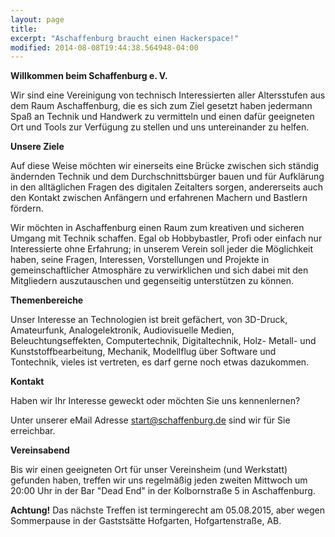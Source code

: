 ```yaml
---
layout: page
title: 
excerpt: "Aschaffenburg braucht einen Hackerspace!"
modified: 2014-08-08T19:44:38.564948-04:00
---
```

__Willkommen beim Schaffenburg e. V.__

Wir sind eine Vereinigung von technisch Interessierten aller Altersstufen aus dem Raum Aschaffenburg, die es sich zum Ziel gesetzt haben jedermann Spaß an Technik und Handwerk zu vermitteln und einen dafür geeigneten Ort und Tools zur Verfügung zu stellen und uns untereinander zu helfen.


__Unsere Ziele__

Auf diese Weise möchten wir einerseits eine Brücke zwischen sich ständig ändernden Technik und dem Durchschnittsbürger bauen und für Aufklärung in den alltäglichen Fragen des digitalen Zeitalters sorgen, andererseits auch den Kontakt zwischen Anfängern und erfahrenen Machern und Bastlern fördern.

Wir möchten in Aschaffenburg einen Raum zum kreativen und sicheren Umgang mit Technik schaffen. Egal ob Hobbybastler, Profi oder einfach nur Interessierte ohne Erfahrung; in unserem Verein soll jeder die Möglichkeit haben, seine Fragen, Interessen, Vorstellungen und Projekte in gemeinschaftlicher Atmosphäre zu verwirklichen und sich dabei mit den Mitgliedern auszutauschen und gegenseitig unterstützen zu können.


__Themenbereiche__

Unser Interesse an Technologien ist breit gefächert, von 3D-Druck, Amateurfunk, Analogelektronik, Audiovisuelle Medien, Beleuchtungseffekten, Computertechnik, Digitaltechnik, Holz- Metall- und Kunststoffbearbeitung, Mechanik, Modellflug über Software und Tontechnik, vieles ist vertreten, es darf gerne noch etwas dazukommen.


__Kontakt__

Haben wir Ihr Interesse geweckt oder möchten Sie uns kennenlernen?

Unter unserer eMail Adresse start@schaffenburg.de sind wir für Sie erreichbar.


__Vereinsabend__

Bis wir einen geeigneten Ort für unser Vereinsheim (und Werkstatt) gefunden haben, treffen wir uns regelmäßig jeden zweiten Mittwoch um 20:00 Uhr in der Bar "Dead End" in der Kolbornstraße 5 in Aschaffenburg.


__Achtung!__ Das nächste Treffen ist termingerecht am 05.08.2015, aber wegen Sommerpause in der Gaststsätte Hofgarten, Hofgartenstraße, AB.
